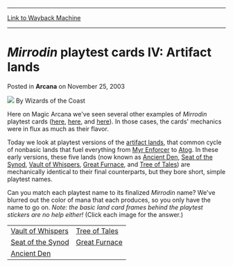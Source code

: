 
---
[Link to Wayback Machine](https://web.archive.org/web/20210303141256/https://magic.wizards.com/en/articles/archive/mirrodin-playtest-cards-iv-artifact-lands-2003-11-25)

[_metadata_:author]:- "Wizards of the Coast"
[_metadata_:description]:- "Here on Magic Arcana we've seen several other examples of Mirrodin playtest cards (here, here, and here). In those cases, the cards' mechanics were in flux as much as their flavor. Today we look at playtest versions of the artifact lands, that common cycle of nonbasic lands that fuel everything from Myr Enforcer to Atog. In these early versions, these five lands (now known as"
[_metadata_:generator]:- "Drupal 7 (http://drupal.org)"
[_metadata_:node]:- "606196"
[_metadata_:publish_date]:- "2003-11-25"
[_metadata_:source]:- "div-main-content"
[_metadata_:title]:- "Mirrodin playtest cards IV: Artifact lands"
[_metadata_:wayback_capture_timestamp]:- "2021-03-03 14:12:56"
[_metadata_:wayback_raw_url]:- "https://web.archive.org/web/20210303141256id_/https://magic.wizards.com/en/articles/archive/mirrodin-playtest-cards-iv-artifact-lands-2003-11-25"
[_metadata_:wayback_url]:- "https://magic.wizards.com/en/articles/archive/mirrodin-playtest-cards-iv-artifact-lands-2003-11-25"
---


*Mirrodin* playtest cards IV: Artifact lands
============================================



 Posted in **Arcana**
 on November 25, 2003 






![](https://media.magic.wizards.com/styles/auth_small/public/images/person/wizards_author.jpg)
By Wizards of the Coast












Here on Magic Arcana we've seen several other examples of *Mirrodin* playtest cards ([here](/en/articles/archive/mirrodin-playtest-cards-iii-strictly-better-2003-11-13), [here](/en/articles/archive/mirrodin-playtest-cards-ii-2003-11-03), and [here](/en/articles/archive/mirrodin-playtest-cards-2003-10-27)). In those cases, the cards' mechanics were in flux as much as their flavor.


Today we look at playtest versions of the [artifact lands](http://archive.wizards.com/Magic/Magazine/Article.aspx?x=mtgcom/daily/rb87), that common cycle of nonbasic lands that fuel everything from [Myr Enforcer](http://gatherer.wizards.com/Pages/Card/Details.aspx?&name=Myr%2BEnforcer) to [Atog](http://gatherer.wizards.com/Pages/Card/Details.aspx?name=Atog). In these early versions, these five lands (now known as [Ancient Den](http://gatherer.wizards.com/Pages/Card/Details.aspx?name=Ancient+Den), [Seat of the Synod](http://gatherer.wizards.com/Pages/Card/Details.aspx?name=Seat+of+the+Synod), [Vault of Whispers](http://gatherer.wizards.com/Pages/Card/Details.aspx?name=Vault+of+Whispers), [Great Furnace](http://gatherer.wizards.com/Pages/Card/Details.aspx?name=Great+Furnace), and [Tree of Tales](http://gatherer.wizards.com/Pages/Card/Details.aspx?name=Tree+of+Tales)) are mechanically identical to their final counterparts, but they bore short, simple playtest names.


Can you match each playtest name to its finalized *Mirrodin* name? We've blurred out the color of mana that each produces, so you only have the name to go on. *Note: the basic land card frames behind the playtest stickers are no help either!* (Click each image for the answer.)




|  |  |
| --- | --- |
| [Vault of Whispers](http://gatherer.wizards.com/Pages/Card/Details.aspx?&name=Vault%2Bof%2BWhispers) | [Tree of Tales](http://gatherer.wizards.com/Pages/Card/Details.aspx?&name=Tree%2Bof%2BTales) |
| [Seat of the Synod](http://gatherer.wizards.com/Pages/Card/Details.aspx?&name=Seat%2Bof%2Bthe%2BSynod) | [Great Furnace](http://gatherer.wizards.com/Pages/Card/Details.aspx?&name=Great%2BFurnace) |
| [Ancient Den](http://gatherer.wizards.com/Pages/Card/Details.aspx?&name=Ancient%2BDen) |







